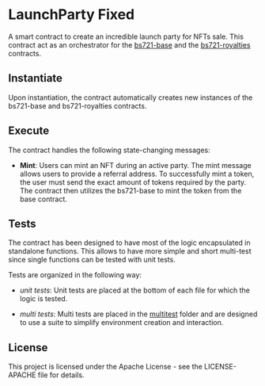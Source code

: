 # LaunchParty Fixed

A smart contract to create an incredible launch party for NFTs sale. This contract act as an orchestrator for the [bs721-base](../bs721-base/) and the [bs721-royalties](../bs721-royalties/) contracts.

## Instantiate

Upon instantiation, the contract automatically creates new instances of the bs721-base and bs721-royalties contracts.

## Execute

The contract handles the following state-changing messages:

* __Mint__: Users can mint an NFT during an active party. The mint message allows users to provide a referral address. To successfully mint a token, the user must send the exact amount of tokens required by the party. The contract then utilizes the bs721-base to mint the token from the base contract.

## Tests

The contract has been designed to have most of the logic encapsulated in standalone functions. This allows to have more simple and short multi-test since single functions can be tested with unit tests.

Tests are organized in the following way:

* _unit tests_: Unit tests are placed at the bottom of each file for which the logic is tested.

* _multi tests_: Multi tests are placed in the [multitest](./src/multitest/) folder and are designed to use a suite to simplify environment creation and interaction.

## License

This project is licensed under the Apache License - see the LICENSE-APACHE file for details.
